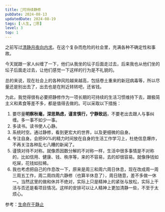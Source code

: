 ```yaml
---
title: 🧘可持续静修
pubDate: 2024-08-13
updatedDate: 2024-08-19
tags: [💧人生, 🤔思]
level: 3
top: 1
---
```


之前写过[清静月夜向内求](/xyy/20240707b)。在这个复杂而危险的社会里，充满各种不确定性和事故。

今天就跟一家人纠缠了一下，他们从我坐的坛子后面走过去，后来我也从他们坐的坛子后面走过去，让他们感觉一下这样的行为是不礼貌的。

总的来说，现在社会上的各种风险越来越高，包括卷土重来的新冠病毒等，所以尽量还是别出去了，出去也是在附近转转吧，还省钱。

为此，我觉得很有必要把静修作为一项长期的可持续的生活习惯维持下去，跟极简主义和素食等差不多，都是值得去做的。可以采取以下措施：

1. 要尽量**明察秋毫，深思熟虑，谨言慎行，宁静致远**，不要老出去跟人与事纠缠。多一事不如少一事。
2. 多读书。读书使人心静。
3. 系统时空。通过静修，看到更宏大的世界，以及更细微的自身。
4. 专注自身。会把90%的精力时间放在自身的生活工作学习上，杜绝信息爆炸，不再关注各种乱七八糟的新闻了。
5. 谨慎对待不对称。就像质因数分解的不对称一样，生活中很多事情是不对称的，比如信用、健康、钱、秩序等，来的不容易，去的却很容易。就像挣钱如吃屎，花钱如拉稀。
6. 我也考虑把自己的作息改一下，原来是周三和周六周日休息，现在改成周一周三周五工作，周二周四周六静修（也算半休息了），周日随意，差不多做一休一。当然这里的做和休并不绝对，实际上只是精神上的紧张与放松，实际上干活与否还是看项目情况。这样的安排可以让人精神上更加清静一些，不至于太烦心。

参考：[生命在于静止](https://www.bilibili.com/video/BV1Fb421J76r/)
